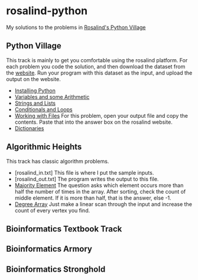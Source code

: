 # rosalind-python
My solutions to the problems in [Rosalind's Python Village](http://rosalind.info)


## Python Village

This track is mainly to get you comfortable using the rosalind platform. For each problem you code the
solution, and then download the dataset from the [website](http://rosalind.info). Run your program with
this dataset as the input, and upload the output on the website.

- [Installing Python](http://rosalind.info/problems/ini1/)
- [Variables and some Arithmetic](http://rosalind.info/problems/ini2/)
- [Strings and Lists](http://rosalind.info/problems/ini3/)
- [Conditionals and Loops](http://rosalind.info/problems/ini4/)
- [Working with Files](http://rosalind.info/problems/ini5/) For this problem, open your output file and copy the contents. Paste that into the answer box on the rosalind website.
- [Dictionaries](http://rosalind.info/problems/ini6/)


## Algorithmic Heights
This track has classic algorithm problems.
- [rosalind_in.txt] This file is where I put the sample inputs.
- [rosalind_out.txt] The program writes the output to this file. 
- [Majority Element](http://rosalind.info/problems/list-view/?location=algorithmic-heights) The question asks which element occurs more than half the number of times in the array. After sorting, check the count of middle element. If it is more than half, that is the answer, else -1.
- [Degree Array](http://rosalind.info/problems/deg/) Just make a linear scan through the input and increase the count of every vertex you find.
## Bioinformatics Textbook Track


## Bioinformatics Armory


## Bioinformatics Stronghold
